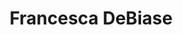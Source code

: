 ---
layout: layouts/profile.liquid
title: Francesca DeBiase
id: francesca_debiase
prefix: 
first: Francesca
middle: 
last: DeBiase
suffix: 
currentTitle: Board Director, Former EVP, Chief Global Supply Chain Officer, McDonald's Corporation
currentOrg: Global Supply Chain/Sustainability/Qualified Audit Committee Financial Expert
bio: Member of McDonald’s Corporation 12-person Senior Leadership Team from 2015 to 2022 (reporting to the CEO), where Francesca helped create and execute McDonald’s Turnaround Strategy to drive operational growth, generate brand excitement, and enhance financial value; followed by McDonald’s Velocity Growth Plan to transform the customer experience through service and technology. This resulted in a 97% increase in shareholder value.<br /><br />A pioneer in the integration of supply chain and sustainability, Francesca is one of the few Fortune 500 corporate executives who developed and ran combined supply chain and sustainability operations, contributing to McDonald's standard-setting leadership, recognized by Gartner Supply Chain Masters category.<br /><br />Francesca has significant Board room experience at McDonald's, having served as the management representative for the Sustainability and Corporate Responsibility (ESG) Committee of the Board for five years. She also regularly attended full Board of Directors meetings to present strategic plans and supply chain, risk and sustainability focus areas. With a finance background, Francesca is also a qualified audit committee financial expert.<br /><br />Based on a decade working in Europe, she returned to the US to develop, lead and execute a revitalized sustainability vision that continues to advance McDonald's environmental leadership. She drove meaningful industry-wide change in the food and packaging arena by working with environmental agencies; winning endorsement from management, employees, suppliers and franchisees. She also increased Brand Trust scores with stakeholders, NGO’s, and customers to reinforce the integrity and credibility of the brand.<br /><br />Francesca has more than 30 years of global restaurant and toy supply chain expertise including food, packaging, logistics, construction, real estate and marketing services. Her finance-based approach to supply chain incorporates P&amp;L accountability coupled with traceability and safety, critical to the success of $175 billion market cap leader as well as appreciation for bottom-line interests of franchisees. She managed the COVID-19 crisis without supply chain interruption to McDonald's 70M daily customers in 37,000 restaurants across 100 countries. <br /><br />A recognized thought leader, she is frequently asked to participate in important forums, including “What can Cities do to ensure Climate Success” (Metropolitan Planning Council); “Why Private Sector Sustainability is critical for the SDG’s” (Chicago Council on Global Affairs) and “Rethinking the Global Supply Chain” (KPMG M&amp;A and Economic Forum). Media coverage includes Bloomberg TV, NPR and Medium.com.
linkedin: https://www.linkedin.com/in/francesca-debiase/
tiktok: 
twitter: 
aboutme: 
insta: 
orgURL: 
snapchat: 
personalURL: 
smallHeadshotURL: assets/images/headshots/DeBiase_Francesca.png
originalHeadshotURL: assets/images/headshots/DeBiase_Francesca.png
tags-experience: 
 - Accounting
 - ESG Experience
 - Finance
 - P&L&#58; $1B+
 - Procurement
 - Public Companies
 - SEC Qualified Financial Expert
 - Supply Chain
 - Turnaround
tags-current-industries: 
tags-current-position: 
tags-past-industries: 
 - Accounting
 - Agriculture, Forestry, Fishing and Hunting
 - Animal Production
 - Food Manufacturing
 - Food and Beverage Stores
 - Supply Chain/Distribution/Logistics
 - Warehousing and Storage
tags-past-position: 
 - EVP / Executive Vice President
 - SVP / Senior Vice President
 - VP / Vice President
tags-current-board-service: 
    - Nonprofit
tags-past-board-service: 
    - Nonprofit
boards-current-corporate-private: 
boards-current-corporate-public: 
boards-current-nonprofit: 
 - The Chicago Network, Board Member
 - The Chicago Council on Global Affairs, Board Member, Audit Committee Member
 - AWESOME, Board Member
boards-current-privateequity: 
boards-current-spac: 
boards-current-vc: 
boards-past-corporate-private: 
boards-past-corporate-public: 
boards-past-nonprofit: 
 - Loyola University Quinlan School of Businessq, Board Member
 - Metropolitan Planning Council, Board Member
boards-past-privateequity: 
boards-past-spac: 
boards-past-vc: 
---